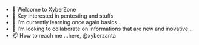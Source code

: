 - 👋 Welcome to XyberZone
- 👀 Key interested in pentesting and stuffs
- 🌱 I’m currently learning once again basics...
- 💞️ I’m looking to collaborate on informations that are new  and inovative...
- 📫 How to reach me ...here, @xyberzanta

<!---
XyberZone/XyberZone is a ✨ special ✨ repository because its `README.md` (this file) appears on your GitHub profile.
You can click the Preview link to take a look at your changes.
--->
